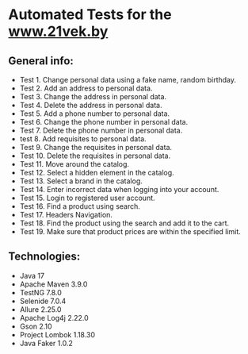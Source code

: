 # Automated Tests for the www.21vek.by

## General info:

* Test 1. Change personal data using a fake name, random birthday.
* Test 2. Add an address to personal data.
* Test 3. Change the address in personal data.
* Test 4. Delete the address in personal data.
* Test 5. Add a phone number to personal data.
* Test 6. Change the phone number in personal data.
* Test 7. Delete the phone number in personal data.
* test 8. Add requisites to personal data.
* Test 9. Change the requisites in personal data.
* Test 10. Delete the requisites in personal data.
* Test 11. Move around the catalog.
* Test 12. Select a hidden element in the catalog.
* Test 13. Select a brand in the catalog.
* Test 14. Enter incorrect data when logging into your account.
* Test 15. Login to registered user account.
* Test 16. Find a product using search.
* Test 17. Headers Navigation.
* Test 18. Find the product using the search and add it to the cart.
* Test 19. Make sure that product prices are within the specified limit.

## Technologies:

* Java 17
* Apache Maven 3.9.0
* TestNG 7.8.0
* Selenide 7.0.4
* Allure 2.25.0
* Apache Log4j 2.22.0
* Gson 2.10
* Project Lombok 1.18.30
* Java Faker 1.0.2
